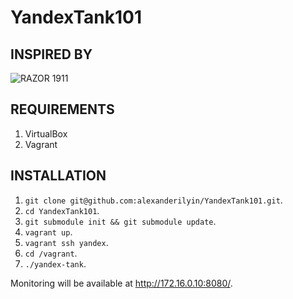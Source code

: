 YandexTank101
=============

INSPIRED BY
-----------

![RAZOR 1911](http://upload.wikimedia.org/wikipedia/ru/5/50/RAZOR_NFO.png)

REQUIREMENTS
------------

1. VirtualBox
2. Vagrant

INSTALLATION
------------

1. `git clone git@github.com:alexanderilyin/YandexTank101.git`.
2. `cd YandexTank101`.
3. `git submodule init && git submodule update`.
4. `vagrant up`.
5. `vagrant ssh yandex`.
6. `cd /vagrant`.
7. `./yandex-tank`.

Monitoring will be available at http://172.16.0.10:8080/.
